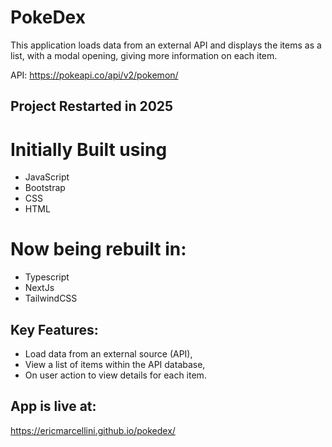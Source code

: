 # PokeDex
This application loads data from an external API and displays the items as a list, with a modal opening, giving more information on each item.

API: https://pokeapi.co/api/v2/pokemon/

## Project Restarted in 2025
# Initially Built using
- JavaScript
- Bootstrap
- CSS
- HTML

# Now being rebuilt in:
- Typescript
- NextJs
- TailwindCSS

## Key Features:
- Load data from an external source (API),
- View a list of items within the API database,
- On user action to view details for each item.

## App is live at:
https://ericmarcellini.github.io/pokedex/


